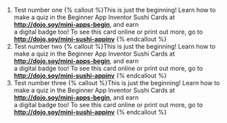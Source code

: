 1. Test number one
{% callout %}This is just the beginning! Learn how to make a quiz in the Beginner App Inventor Sushi Cards at <b>http://dojo.soy/mini-apps-begin</b>, and earn<br /> a digital badge too! To see this card online or print out more, go to <b>http://dojo.soy/mini-sushi-appinv</b>
{% endcallout %}
2. Test number two {% callout %}This is just the beginning! Learn how to make a quiz in the Beginner App Inventor Sushi Cards at <b>http://dojo.soy/mini-apps-begin</b>, and earn<br /> a digital badge too! To see this card online or print out more, go to <b>http://dojo.soy/mini-sushi-appinv</b>
{% endcallout %}
3. Test number three
 {% callout %}This is just the beginning! Learn how to make a quiz in the Beginner App Inventor Sushi Cards at <b>http://dojo.soy/mini-apps-begin</b>, and earn<br /> a digital badge too! To see this card online or print out more, go to <b>http://dojo.soy/mini-sushi-appinv</b>
{% endcallout %}







